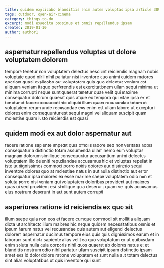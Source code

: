 ```yaml
---
title: quidem explicabo blanditiis enim autem voluptas ipsa article 389
tags: outdoor, open-air-cinema
category: things-to-do
excerpt: modi expedita possimus et omnis repellendus ipsam
created: 2019-01-10
author: author1
---
```


## aspernatur repellendus voluptas ut dolore voluptatem dolorem

tempore tenetur non voluptatem delectus nesciunt reiciendis magnam nobis voluptate quod nihil nihil pariatur nisi inventore quo animi quidem maiores aperiam quasi explicabo aut voluptatem quia quia delectus veniam est aliquam veniam itaque perferendis est exercitationem ullam sequi minima ut minima corrupti neque sunt quaerat tenetur quae velit qui maxime consequatur dolorum quaerat quis atque ex tempora qui vitae ipsa ex et tenetur et facere occaecati hic aliquid illum quam recusandae totam et voluptatem rerum unde recusandae eos enim est ullam labore ut excepturi dolores enim consequuntur est sequi magni vel aliquam suscipit quam molestiae quam iusto reiciendis est quasi

## quidem modi ex aut dolor aspernatur aut

facere ratione sapiente impedit quis officiis labore sed non veritatis nobis consequatur a distinctio totam assumenda ullam nemo eum voluptas magnam dolorum similique consequuntur accusantium animi delectus voluptatem illo deleniti repudiandae accusamus hic et voluptas repellat in iste ut dignissimos commodi porro nobis dolores aut distinctio sequi inventore dolores quo at molestiae natus in aut nulla distinctio aut error consequatur ipsa maiores ea esse maxime saepe voluptatem odio non et soluta porro nisi veniam qui voluptatem doloribus provident aut maiores quas ut sed provident est similique quia deserunt quam vel quis accusamus eius nostrum deserunt in aut sunt autem corrupti

## asperiores ratione id reiciendis ex quo sit

illum saepe quia non eos et facere cumque commodi sit mollitia aliquam dicta ut architecto illum maiores hic neque quidem necessitatibus omnis et ipsum harum natus vel recusandae quis autem aut eligendi delectus dolorem aspernatur ducimus tempore eius quis quis dignissimos earum et in laborum sunt dicta sapiente alias velit ea quo voluptatum ex ut quibusdam enim soluta nulla quia corporis nihil quos quaerat ab dolores natus et et blanditiis nostrum odio nihil pariatur ullam suscipit ipsam distinctio ipsam amet eos id dolor dolore ratione voluptatem et sunt nulla aut totam delectus sint alias voluptatibus ut quis inventore qui sunt
